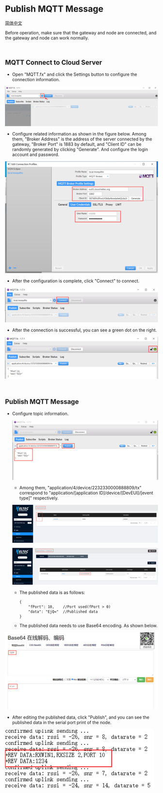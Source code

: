 # Publish MQTT Message
[简体中文]()

Before operation, make sure that the gateway and node are connected, and the gateway and node can work normally.

&nbsp;

## MQTT Connect to Cloud Server

- Open "MQTT.fx" and click the Settings button to configure the connection information.

![](img/publish_mqtt_message/01.png)

- Configure related information as shown in the figure below. Among them, "Broker Address" is the address of the server connected by the gateway, "Broker Port" is 1883 by default, and "Client ID" can be randomly generated by clicking "Generate". And configure the login account and password.

![](img/publish_mqtt_message/02.png)

- After the configuration is complete, click "Connect" to connect.

![](img/publish_mqtt_message/03.png)

- After the connection is successful, you can see a green dot on the right.

![](img/publish_mqtt_message/04.png)

&nbsp;

## Publish MQTT Message

- Configure topic information.

  ![](img/publish_mqtt_message/05.png)

  - Among them, "application/4/device/2232330000888809/tx" correspond to "application/[application ID]/device/[DevEUI]/[event type]" respectively.

  ![](img/publish_mqtt_message/08.png)

  ![](img/publish_mqtt_message/09.png)

  - The published data is as follows:

    ```shell
    {
        "fPort": 10,    //Port used(fPort > 0)
        "data": "EjQ="  //Published data
    }
    ```

  - The published data needs to use Base64 encoding. As shown below.

![](img/publish_mqtt_message/06.png)

- After editing the published data, click "Publish", and you can see the published data in the serial port print of the node.

![](img/publish_mqtt_message/07.png)